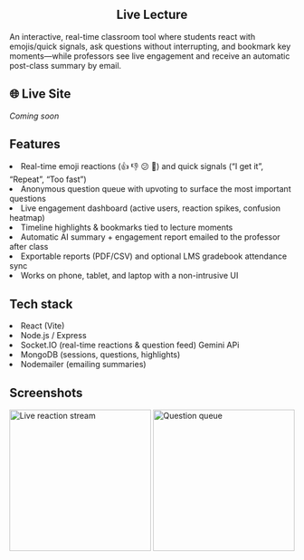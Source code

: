 <h2 align="center"> Live Lecture </h2>  
An interactive, real-time classroom tool where students react with emojis/quick signals, ask questions without interrupting, and bookmark key moments—while professors see live engagement and receive an automatic post-class summary by email.

## 🌐 Live Site

_Coming soon_

## Features

<li> Real-time emoji reactions (👍 👎 😕 🤯) and quick signals (“I get it”, “Repeat”, “Too fast”) </li>  
<li> Anonymous question queue with upvoting to surface the most important questions </li>  
<li> Live engagement dashboard (active users, reaction spikes, confusion heatmap) </li>  
<li> Timeline highlights & bookmarks tied to lecture moments </li>  
<li> Automatic AI summary + engagement report emailed to the professor after class </li>  
<li> Exportable reports (PDF/CSV) and optional LMS gradebook attendance sync </li>  
<li> Works on phone, tablet, and laptop with a non-intrusive UI </li>

## Tech stack

<li> React (Vite) </li>  
<li> Node.js / Express </li>  
<li> Socket.IO (real-time reactions & question feed) </<li>  Gemini APi</li>
<li> MongoDB (sessions, questions, highlights) </li>  
<li> Nodemailer (emailing summaries) </li>

## Screenshots

<div>
<img width="250" alt="Live reaction stream" src="https://via.placeholder.com/250?text=Live+Reactions" />  
<img width="250" alt="Question queue" src="https://via.placeholder.com/250?text=Question+Queue" />  
</div>
